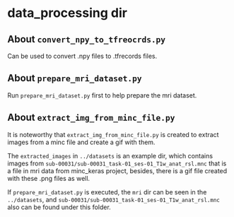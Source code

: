 # data_processing dir

## About `convert_npy_to_tfreocrds.py`
Can be used to convert .npy files to .tfrecords files.

## About `prepare_mri_dataset.py`
Run `prepare_mri_dataset.py` first to help prepare the mri dataset.

## About `extract_img_from_minc_file.py`
It is noteworthy that `extract_img_from_minc_file.py` is created to extract images from a minc file and create a gif with them.

The `extracted_images` in `../datasets` is an example dir, which contains images from `sub-00031/sub-00031_task-01_ses-01_T1w_anat_rsl.mnc` that is a file in mri data from minc_keras project, besides, there is a gif file created with these .png files as well.

If `prepare_mri_dataset.py` is executed, the `mri` dir can be seen in the `../datasets`, and `sub-00031/sub-00031_task-01_ses-01_T1w_anat_rsl.mnc` also can be found under this folder.

